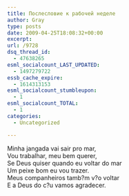 ```yaml
---
title: Послесловие к рабочей неделе
author: Gray
type: posts
date: 2009-04-25T18:08:32+00:00
excerpt:
url: /9728
dsq_thread_id:
  - 47638265
esml_socialcount_LAST_UPDATED:
  - 1497279722
essb_cache_expire:
  - 1614313153
esml_socialcount_stumbleupon:
  - 1
esml_socialcount_TOTAL:
  - 1
categories:
  - Uncategorized

---
```








<p style="clear: both">
  Minha jangada vai sair pro mar,<br />Vou trabalhar, meu bem querer,<br />Se Deus quiser quando eu voltar do mar<br />Um peixe bom eu vou trazer.<br />Meus companheiros tamb?m v?o voltar<br />E a Deus do c?u vamos agradecer.
</p>

<p style="clear: both">
  <span style=" display: inline; float: left; margin: 0 10px 10px 0;"></span><br style="clear: both" />
</p>